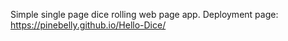 Simple single page dice rolling web page app. Deployment page: https://pinebelly.github.io/Hello-Dice/
